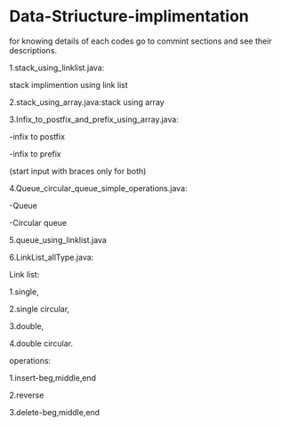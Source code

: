 # Data-Striucture-implimentation
for knowing details of each codes go to commint sections and see their descriptions.


1.stack_using_linklist.java:

stack implimention using link list


2.stack_using_array.java:stack using array


3.Infix_to_postfix_and_prefix_using_array.java:
  
  
  -infix to postfix
  
  
  -infix to prefix
  
  
  (start input with braces only for both)


4.Queue_circular_queue_simple_operations.java:


  -Queue
  
  
  -Circular queue


5.queue_using_linklist.java


6.LinkList_allType.java:


  Link list:
  
  
  1.single,
  
  
  2.single circular,
  
  
  3.double,
  
  
  4.double circular.
  
  
  operations:
  
  
  1.insert-beg,middle,end
  
  
  2.reverse
  
  
  3.delete-beg,middle,end
